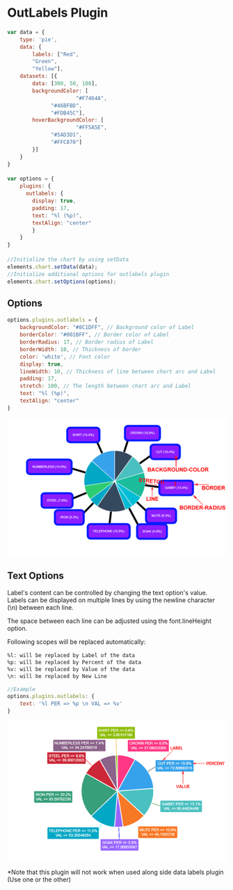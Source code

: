 # OutLabels Plugin

```javascript
var data = {
	type: 'pie',
	data: {
		labels: ["Red",
		"Green",
		"Yellow"],
	datasets: [{
		data: [300, 50, 100],
		backgroundColor: [
                      "#F7464A",
		      "#46BFBD",
		      "#FDB45C"],
		hoverBackgroundColor: [
                      "#FF5A5E",
		      "#5AD3D1",
		      "#FFC870"]
		}]
	}
}

var options = {
	plugins: {
	  outlabels: {
		display: true,
		padding: 17,
		text: "%l (%p)",
		textAlign: "center"
		}
	}
}

//Initialize the chart by using setData
elements.chart.setData(data);
//Initialize additional options for outlabels plugin
elements.chart.setOptions(options);
```

## Options

```javascript
options.plugins.outlabels = {
    backgroundColor: "#8C1DFF", // Background color of Label
    borderColor: "#001BFF", // Border color of Label
    borderRadius: 17, // Border radius of Label
    borderWidth: 10, // Thickness of border
    color: 'white', // Font color
    display: true,
    lineWidth: 10, // Thickness of line between chart arc and Label
    padding: 17,
    stretch: 100, // The length between chart arc and Label
    text: "%l (%p)",
    textAlign: "center"
}
```

![props](../../../../../.gitbook/assets/66974960-82986f00-f062-11e9-8931-a461992e9e93.png)

## Text Options

Label's content can be controlled by changing the text option's value. Labels can be displayed on multiple lines by using the newline character (\n) between each line.

The space between each line can be adjusted using the font.lineHeight option.

Following scopes will be replaced automatically:

```
%l: will be replaced by Label of the data
%p: will be replaced by Percent of the data
%v: will be replaced by Value of the data
\n: will be replaced by New Line
```

```javascript
//Example
options.plugins.outlabels: {
    text: '%l PER => %p \n VAL => %v'
}
```

![label](../../../../../.gitbook/assets/66974989-98a62f80-f062-11e9-90cc-4bb315923937.png)

\*Note that this plugin will not work when used along side data labels plugin (Use one or the other)
